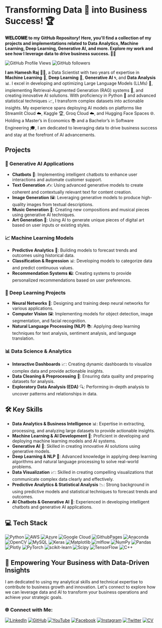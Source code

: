 # Transforming Data 📜 into Business Success! 🏆

**𝐖𝐄𝐋𝐂𝐎𝐌𝐄 to my GitHub Repository! Here, you'll find a collection of my projects and implementations related to **Data Analytics**, **Machine Learning**, **Deep Learning**, **Generative AI**, and more. Explore my work and see how I leverage data to drive business success.
 👨‍💼**

![GitHub Profile Views](https://komarev.com/ghpvc/?username=mldatascientist23&color=green) ![GitHub followers](https://img.shields.io/github/followers/mldatascientist23?label=Follow&style=social)

**I am Hamesh Raj** 👨‍💻, a Data Scientist with two years of expertise in **Machine Learning** 🤖, **Deep Learning** 🧠, **Generative AI** 🌀, and **Data Analysis** 📊. I excel in developing and optimizing Large Language Models (LLMs) 💬, implementing Retrieval-Augmented Generation (RAG) systems 🔄, and creating innovative AI solutions. With proficiency in Python 🐍 and advanced statistical techniques 📈, I transform complex datasets into actionable insights. My experience spans deploying AI models on platforms like Streamlit Cloud ☁️, Kaggle 🏆, Groq Cloud ☁️, and Hugging Face Spaces 🌐. Holding a Master’s in Economics 📚 and a Bachelor’s in Software Engineering 🎓, I am dedicated to leveraging data to drive business success and stay at the forefront of AI advancements.

## Projects

### 🌟 Generative AI Applications
- **Chatbots** 🤖: Implementing intelligent chatbots to enhance user interactions and automate customer support.
- **Text Generation** ✍️: Using advanced generative models to create coherent and contextually relevant text for content creation.
- **Image Generation** 🖼️: Leveraging generative models to produce high-quality images from textual descriptions.
- **Music Generation** 🎵: Creating new compositions and musical pieces using generative AI techniques.
- **Art Generation** 🎨: Using AI to generate unique pieces of digital art based on user inputs or existing styles.

### 📈 Machine Learning Models
- **Predictive Analytics** 🔮: Building models to forecast trends and outcomes using historical data.
- **Classification & Regression** 📊: Developing models to categorize data and predict continuous values.
- **Recommendation Systems** 🛍️: Creating systems to provide personalized recommendations based on user preferences.

### 🧠 Deep Learning Projects
- **Neural Networks** 🤖: Designing and training deep neural networks for various applications.
- **Computer Vision** 🖼️: Implementing models for object detection, image segmentation, and facial recognition.
- **Natural Language Processing (NLP)** 📚: Applying deep learning techniques for text analysis, sentiment analysis, and language translation.

### 📊 Data Science & Analytics
- **Interactive Dashboards** 📈: Creating dynamic dashboards to visualize complex data and provide actionable insights.
- **Data Cleaning & Preprocessing** 🧹: Ensuring data quality and preparing datasets for analysis.
- **Exploratory Data Analysis (EDA)** 🔍: Performing in-depth analysis to uncover patterns and relationships in data.

## 🛠️ Key Skills
- **Data Analytics & Business Intelligence** 📊: Expertise in extracting, processing, and analyzing large datasets to provide actionable insights.
- **Machine Learning & AI Development** 🤖: Proficient in developing and deploying machine learning models and AI systems.
- **Generative AI** 🧩: Skilled in creating innovative AI solutions using generative models.
- **Deep Learning & NLP** 🧠: Advanced knowledge in applying deep learning algorithms and natural language processing to solve real-world problems.
- **Data Visualization** 📈: Skilled in creating compelling visualizations that communicate complex data clearly and effectively.
- **Predictive Analytics & Statistical Analysis** 📉: Strong background in using predictive models and statistical techniques to forecast trends and outcomes.
- **AI Chatbots & Generative AI** 🤖: Experienced in developing intelligent chatbots and generative AI applications.
  
## 💻 Tech Stack
![Python](https://img.shields.io/badge/python-3670A0?style=plastic&logo=python&logoColor=ffdd54) ![AWS](https://img.shields.io/badge/AWS-%23FF9900.svg?style=plastic&logo=amazon-aws&logoColor=white) ![Azure](https://img.shields.io/badge/azure-%230072C6.svg?style=plastic&logo=microsoftazure&logoColor=white) ![Google Cloud](https://img.shields.io/badge/GoogleCloud-%234285F4.svg?style=plastic&logo=google-cloud&logoColor=white) ![GithubPages](https://img.shields.io/badge/github%20pages-121013?style=plastic&logo=github&logoColor=white) ![Anaconda](https://img.shields.io/badge/Anaconda-%2344A833.svg?style=plastic&logo=anaconda&logoColor=white) ![OpenCV](https://img.shields.io/badge/opencv-%23white.svg?style=plastic&logo=opencv&logoColor=white) ![MySQL](https://img.shields.io/badge/mysql-4479A1.svg?style=plastic&logo=mysql&logoColor=white) ![Keras](https://img.shields.io/badge/Keras-%23D00000.svg?style=plastic&logo=Keras&logoColor=white) ![Matplotlib](https://img.shields.io/badge/Matplotlib-%23ffffff.svg?style=plastic&logo=Matplotlib&logoColor=black) ![mlflow](https://img.shields.io/badge/mlflow-%23d9ead3.svg?style=plastic&logo=numpy&logoColor=blue) ![NumPy](https://img.shields.io/badge/numpy-%23013243.svg?style=plastic&logo=numpy&logoColor=white) ![Pandas](https://img.shields.io/badge/pandas-%23150458.svg?style=plastic&logo=pandas&logoColor=white) ![Plotly](https://img.shields.io/badge/Plotly-%233F4F75.svg?style=plastic&logo=plotly&logoColor=white) ![PyTorch](https://img.shields.io/badge/PyTorch-%23EE4C2C.svg?style=plastic&logo=PyTorch&logoColor=white) ![scikit-learn](https://img.shields.io/badge/scikit--learn-%23F7931E.svg?style=plastic&logo=scikit-learn&logoColor=white) ![Scipy](https://img.shields.io/badge/SciPy-%230C55A5.svg?style=plastic&logo=scipy&logoColor=%white) ![TensorFlow](https://img.shields.io/badge/TensorFlow-%23FF6F00.svg?style=plastic&logo=TensorFlow&logoColor=white) ![C++](https://img.shields.io/badge/c++-%2300599C.svg?style=plastic&logo=c%2B%2B&logoColor=white)

## 🚀 Empowering Your Business with Data-Driven Insights
I am dedicated to using my analytical skills and technical expertise to contribute to business growth and innovation. Let's connect to explore how we can leverage data and AI to transform your business operations and achieve your strategic goals.

### 🌐 Connect with Me:

[![LinkedIn](https://img.shields.io/badge/LinkedIn-0077B5?style=for-the-badge&logo=linkedin&logoColor=white)](https://www.linkedin.com/in/datascientisthameshraj/)
[![GitHub](https://img.shields.io/badge/GitHub-181717?style=for-the-badge&logo=github&logoColor=white)](https://github.com/mldatascientist23)
[![YouTube](https://img.shields.io/badge/YouTube-FF0000?style=for-the-badge&logo=youtube&logoColor=white)](https://www.youtube.com/@TheDigitalWordsmith)
[![Facebook](https://img.shields.io/badge/Facebook-1877F2?style=for-the-badge&logo=facebook&logoColor=white)](https://web.facebook.com/rajoad)
[![Instagram](https://img.shields.io/badge/Instagram-E4405F?style=for-the-badge&logo=instagram&logoColor=white)](https://www.instagram.com/hameshrajoad/)
[![Twitter](https://img.shields.io/badge/Twitter-1DA1F2?style=for-the-badge&logo=twitter&logoColor=white)](https://twitter.com/DataScientist27)
[![CV](https://img.shields.io/badge/Download_CV-FFD700?style=for-the-badge&logo=googledrive&logoColor=white)](https://drive.google.com/file/d/1wngMNHLfop4oF75oB4bqZfUT62CixbMJ/view?usp=sharing)

